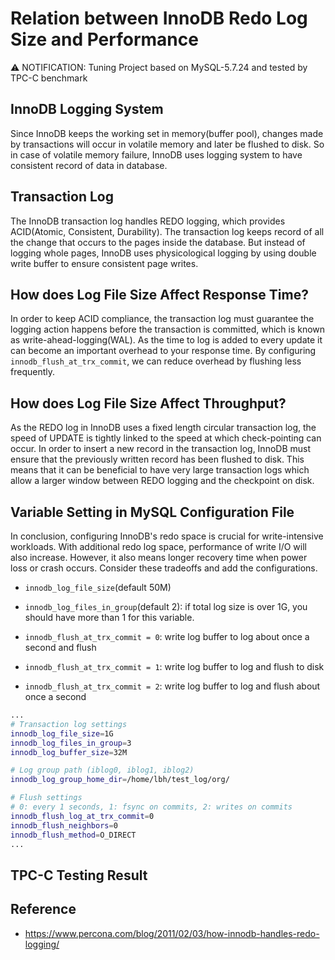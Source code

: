 # Relation between InnoDB Redo Log Size and Performance

:warning: NOTIFICATION: Tuning Project based on MySQL-5.7.24 and tested by TPC-C benchmark 

## InnoDB Logging System
Since InnoDB keeps the working set in memory(buffer pool), changes made by transactions will occur in volatile memory and later be flushed to disk. So in case of volatile memory failure, InnoDB uses logging system to have consistent record of data in database. 

## Transaction Log
The InnoDB transaction log handles REDO logging, which provides ACID(Atomic, Consistent, Durability). The transaction log keeps record of all the change that occurs to the pages inside the database. But instead of logging whole pages, InnoDB uses physicological logging by using double write buffer to ensure consistent page writes.

## How does Log File Size Affect Response Time?
In order to keep ACID compliance, the transaction log must guarantee the logging action happens before the transaction is committed, which is known as write-ahead-logging(WAL). As the time to log is added to every update it can become an important overhead to your response time. By configuring ```innodb_flush_at_trx_commit```, we can reduce overhead by flushing less frequently.

## How does Log File Size Affect Throughput?
As the REDO log in InnoDB uses a fixed length circular transaction log, the speed of UPDATE is tightly linked to the speed at which check-pointing can occur. In order to insert a new record in the transaction log, InnoDB must ensure that the previously written record has been flushed to disk. This means that it can be beneficial to have very large transaction logs which allow a larger window between REDO logging and the checkpoint on disk.

## Variable Setting in MySQL Configuration File
In conclusion, configuring InnoDB's redo space is crucial for write-intensive workloads. With additional redo log space, performance of write I/O will also increase. However, it also means longer recovery time when power loss or crash occurs. Consider these tradeoffs and add the configurations.

- ```innodb_log_file_size```(default 50M)
- ```innodb_log_files_in_group```(default 2): if total log size is over 1G, you should have more than 1 for this variable.

- ```innodb_flush_at_trx_commit = 0```: write log buffer to log about once a second and flush
- ```innodb_flush_at_trx_commit = 1```: write log buffer to log and flush to disk
- ```innodb_flush_at_trx_commit = 2```: write log buffer to log and flush about once a second 

```bash
...
# Transaction log settings
innodb_log_file_size=1G
innodb_log_files_in_group=3
innodb_log_buffer_size=32M

# Log group path (iblog0, iblog1, iblog2)
innodb_log_group_home_dir=/home/lbh/test_log/org/

# Flush settings
# 0: every 1 seconds, 1: fsync on commits, 2: writes on commits
innodb_flush_log_at_trx_commit=0
innodb_flush_neighbors=0
innodb_flush_method=O_DIRECT
...
```
## TPC-C Testing Result

## Reference
- https://www.percona.com/blog/2011/02/03/how-innodb-handles-redo-logging/
